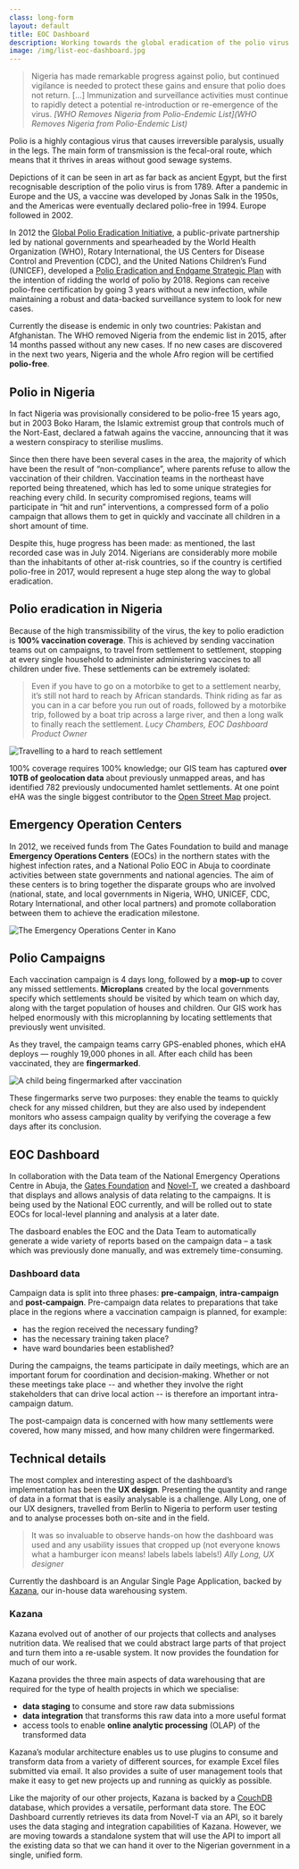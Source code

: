 ```yaml
---
class: long-form
layout: default
title: EOC Dashboard
description: Working towards the global eradication of the polio virus
image: /img/list-eoc-dashboard.jpg
---
```


> Nigeria has made remarkable progress against polio, but continued vigilance is needed to protect these gains and ensure that polio does not return. [...] Immunization and surveillance activities must continue to rapidly detect a potential re-introduction or re-emergence of the virus.
><cite>[WHO Removes Nigeria from Polio-Endemic List](WHO Removes Nigeria from Polio-Endemic List)</cite>

Polio is a highly contagious virus that causes irreversible paralysis, usually in the legs. The main form of transmission is the fecal-oral route, which means that it thrives in areas without good sewage systems.

Depictions of it can be seen in art as far back as ancient Egypt, but the first recognisable description of the polio virus is from 1789. After a pandemic in Europe and the US, a vaccine was developed by Jonas Salk in the 1950s, and the Americas were eventually declared polio-free in 1994. Europe followed in 2002. 

In 2012 the [Global Polio Eradication Initiative](http://www.polioeradication.org/), a public-private partnership led by national governments and spearheaded by the World Health Organization (WHO), Rotary International, the US Centers for Disease Control and Prevention (CDC), and the United Nations Children’s Fund (UNICEF), developed a [Polio Eradication and Endgame Strategic Plan](http://www.polioeradication.org/Resourcelibrary/Strategyandwork.aspx) with the intention of ridding the world of polio by 2018. Regions can receive polio-free certification by going 3 years without a new infection, while maintaining a robust and data-backed surveillance system to look for new cases.

Currently the disease is endemic in only two countries: Pakistan and Afghanistan. The WHO removed Nigeria from the endemic list in 2015, after 14 months passed without any new cases. If no new cases are discovered in the next two years, Nigeria and the whole Afro region will be certified **polio-free**.

## Polio in Nigeria

In fact Nigeria was provisionally considered to be polio-free 15 years ago, but in 2003 Boko Haram, the Islamic extremist group that controls much of the Nort-East, declared a fatwah agains the vaccine, announcing that it was a western conspiracy to sterilise muslims.

Since then there have been several cases in the area, the majority of which have  been the result of “non-compliance”, where parents refuse to allow the vaccination of their children. Vaccination teams in the northeast have reported being threatened, which has led to some unique strategies for reaching every child. In security compromised regions, teams will participate in “hit and run” interventions, a compressed form of a polio campaign that allows them to get in quickly and vaccinate all children in a short amount of time.

Despite this, huge progress has been made: as mentioned, the last recorded case was in July 2014. Nigerians are considerably more mobile than the inhabitants of other at-risk countries, so if the country is certified polio-free in 2017, would represent a huge step along the way to global eradication.

## Polio eradication in Nigeria

Because of the high transmissibility of the virus, the key to polio eradiction is **100% vaccination coverage**. This is achieved by sending vaccination teams out on campaigns, to travel from settlement to settlement, stopping at every single household to administer administering vaccines to all children under five. These settlements can be extremely isolated:

> Even if you have to go on a motorbike to get to a settlement nearby, it’s still not hard to reach by African standards. Think riding as far as you can in a car before you run out of roads, followed by a motorbike trip, followed by a boat trip across a large river, and then a long walk to finally reach the settlement. <cite>Lucy Chambers, EOC Dashboard Product Owner</cite>

![Travelling to a hard to reach settlement](/img/eoc-dashboard-hard-to-reach.jpg)

100% coverage requires 100% knowledge; our GIS team has captured **over 10TB of geolocation data** about previously unmapped areas, and has identified 782 previously undocumented hamlet settlements. At one point eHA was the single biggest contributor to the [Open Street Map](https://www.openstreetmap.org/) project. 

## Emergency Operation Centers

In 2012, we received funds from The Gates Foundation to build and manage **Emergency Operations Centers** (EOCs) in the northern states with the highest infection rates, and a National Polio EOC in Abuja to coordinate activities between state governments and national agencies. The aim of these centers is to bring together the disparate groups who are involved (national, state, and local governments in Nigeria, WHO, UNICEF, CDC, Rotary International, and other local partners) and promote collaboration between them to achieve the eradication milestone.

![The Emergency Operations Center in Kano](/img/eoc-dashboard-eoc.jpg)

## Polio Campaigns

Each vaccination campaign is 4 days long, followed by a **mop-up** to cover any missed settlements. **Microplans** created by the local governments specify which settlements should be visited by which team on which day, along with the target population of houses and children. Our GIS work has helped enormously with this microplanning by locating settlements that previously went unvisited.

As they travel, the campaign teams carry GPS-enabled phones, which eHA deploys — roughly 19,000 phones in all. After each child has been vaccinated, they are **fingermarked**.

![A child being fingermarked after vaccination](/img/eoc-dashboard-fingermark.jpg)

These fingermarks serve two purposes: they enable the teams to quickly check for any missed children, but they are also used by independent monitors who assess campaign quality by verifying the coverage a few days after its conclusion.


## EOC Dashboard

In collaboration with the Data team of the National Emergency Operations Centre in Abuja, the [Gates Foundation](http://www.gatesfoundation.org/) and [Novel-T](http://www.novel-t.ch/), we created a dashboard that displays and allows analysis of data relating to the campaigns. It is being used by the National EOC currently, and will be rolled out to state EOCs for local-level planning and analysis at a later date.

The dasboard enables the EOC and the Data Team to automatically generate a wide variety of reports based on the campaign data – a task which was previously done manually, and was extremely time-consuming.

### Dashboard data
Campaign data is split into three phases: **pre-campaign**, **intra-campaign** and **post-campaign**. Pre-campaign data relates to preparations that take place in the regions where a vaccination campaign is planned, for example:

- has the region received the necessary funding?
- has the necessary training taken place?
- have ward boundaries been established?

During the campaigns, the teams participate in daily meetings, which are an important forum for coordination and decision-making. Whether or not these meetings take place -- and whether they involve the right stakeholders that can drive local action -- is therefore an important intra-campaign datum.

The post-campaign data is concerned with how many settlements were covered, how many missed, and how many children were fingermarked.

## Technical details

The most complex and interesting aspect of the dashboard’s implementation has been the **UX design**. Presenting the quantity and range of data in a format that is easily analysable is a challenge. Ally Long, one of our UX designers, travelled from Berlin to Nigeria to perform user testing and to analyse processes both on-site and in the field.

> It was so invaluable to observe hands-on how the dashboard was used and any usability issues that cropped up (not everyone knows what a hamburger icon means! labels labels labels!) <cite>Ally Long, UX designer</cite>

Currently the dashboard is an Angular Single Page Application, backed by [Kazana](https://github.com/eHealthAfrica/kazana), our in-house data warehousing system. 

### Kazana

Kazana evolved out of another of our projects that collects and analyses nutrition data. We realised that we could abstract large parts of that project and turn them into a re-usable system. It now provides the foundation for much of our work.

Kazana provides the three main aspects of data warehousing that are required for the type of health projects in which we specialise: 

- **data staging** to consume and store raw data submissions
- **data integration** that transforms this raw data into a more useful format
- access tools to enable **online analytic processing** (OLAP) of the transformed data

Kazana’s modular architecture enables us to use plugins to consume and transform data from a variety of different sources, for example Excel files submitted via email. It also provides a suite of user management tools that make it easy to get new projects up and running as quickly as possible.

Like the majority of our other projects, Kazana is backed by a [CouchDB](https://couchdb.apache.org/) database, which provides a versatile, performant data store. The EOC Dashboard currently retrieves its data from Novel-T via an API, so it barely uses the data staging and integration capabilities of Kazana. However, we are moving towards a standalone system that will use the API to import all the existing data so that we can hand it over to the Nigerian government in a single, unified form.

